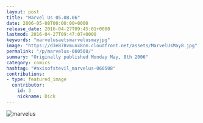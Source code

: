 ```yaml
---
layout: post
title: "Marvel Us 05.08.06"
date: 2006-05-08T00:00:00+0000
release_date: 2016-04-27T09:45:01+0000
lastmod: 2016-04-27T09:47:07+0000
keywords: "marvelusaetsmarvelusmayjpg"
image: "https://d3e878vmunx8cm.cloudfront.net/assets/MarvelUsMay8.jpg"
permalink: "/p/marvelus-060508/"
summary: "Originally published Monday May, 8th 2006"
category: comics
hashtag: "#axisofstevil_marvelus-060508"
contributions:
- type: featured_image
  contributor:
    id: 3
    nickname: Dick
---
```


![marvelus](https://d3e878vmunx8cm.cloudfront.net/assets/MarvelUsMay8.jpg)
